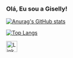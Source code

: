 ### Olá, Eu sou a Giselly!

[![Anurag's GitHub stats](https://github-readme-stats.vercel.app/api?username=Gisazx&show_icons=true&theme=radical)](https://github.com/anuraghazra/github-readme-stats)

[![Top Langs](https://github-readme-stats.vercel.app/api/top-langs/?username=Gisazx&layout=compact)](https://github.com/anuraghazra/github-readme-stats)

[<img src='https://img.shields.io/badge/LinkedIn-0077B5?style=for-the-badge&logo=linkedin&logoColor=white' alt='Linkedin' height='30'>](https://www.linkedin.com/in/giselly-soares-b927a0201/)
